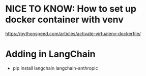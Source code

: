 # NICE TO KNOW: How to set up docker container with venv

https://pythonspeed.com/articles/activate-virtualenv-dockerfile/

# Adding in LangChain

- pip install langchain langchain-anthropic